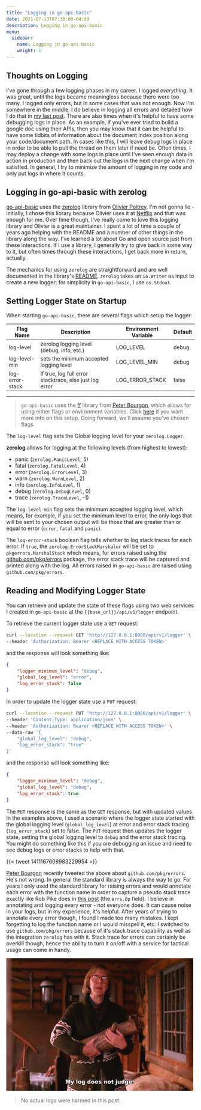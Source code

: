 ```yaml
---
title: "Logging in go-api-basic"
date: 2021-07-13T07:30:00-04:00
description: Logging in go-api-basic
menu:
  sidebar:
    name: Logging in go-api-basic
    weight: 1
---
```


## Thoughts on Logging

I've gone through a few logging phases in my career. I logged *everything*. It was great, until the logs became meaningless because there were too many. I logged only errors, but in some cases that was not enough. Now I'm somewhere in the middle. I do believe in logging all errors and detailed how I do that in [my last post](https://dangillis.dev/posts/errors/#typical-error-response). There are also times when it's helpful to have some debugging logs in place. As an example, if you've ever tried to build a google doc using their APIs, then you may know that it can be helpful to have some tidbits of information about the document index position along your code/document path. In cases like this, I will leave debug logs in place in order to be able to pull the thread on them later if need be. Often times, I may deploy a change with some logs in place until I've seen enough data in action in production and then back out the logs in the next change when I'm satisfied. In general, I try to minimize the amount of logging in my code and only put logs in where it counts.

## Logging in go-api-basic with zerolog

[go-api-basic](https://github.com/gilcrest/go-api-basic) uses the [zerolog](https://github.com/rs/zerolog) library from [Olivier Poitrey](https://github.com/rs). I'm not gonna lie - initially, I chose this library because Olivier uses it at [Netflix](https://github.com/Netflix?language=go) and that was enough for me. Over time though, I've really come to love this logging library and Olivier is a great maintainer. I spent a lot of time a couple of years ago helping with the README and a number of other things in the library along the way. I've learned a lot about Go and open source just from these interactions. If I use a library, I generally try to give back in some way to it, but often times through these interactions, I get back more in return, actually.

The mechanics for using `zerolog` are straightforward and are well documented in the library's [README](https://github.com/rs/zerolog#readme). `zerolog` takes an `io.Writer` as input to create a new logger; for simplicity in `go-api-basic`, I use `os.Stdout`.

## Setting Logger State on Startup

When starting `go-api-basic`, there are several flags which setup the logger:

| Flag Name       | Description | Environment Variable | Default |
| --------------- | ----------- | -------------------- | ------- |
| log-level       | zerolog logging level (debug, info, etc.) | LOG_LEVEL | debug |
| log-level-min   | sets the minimum accepted logging level | LOG_LEVEL_MIN | debug |
| log-error-stack | If true, log full error stacktrace, else just log error | LOG_ERROR_STACK | false |

---

> `go-api-basic` uses the [ff](https://github.com/peterbourgon/ff) library from [Peter Bourgon](https://peter.bourgon.org), which allows for using either flags or environment variables. Click [here](https://github.com/gilcrest/go-api-basic#command-line-flags) if you want more info on this setup. Going forward, we'll assume you've chosen flags.

The `log-level` flag sets the Global logging level for your `zerolog.Logger`.

**zerolog** allows for logging at the following levels (from highest to lowest):

* panic (`zerolog.PanicLevel`, 5)
* fatal (`zerolog.FatalLevel`, 4)
* error (`zerolog.ErrorLevel`, 3)
* warn (`zerolog.WarnLevel`, 2)
* info (`zerolog.InfoLevel`, 1)
* debug (`zerolog.DebugLevel`, 0)
* trace (`zerolog.TraceLevel`, -1)

The `log-level-min` flag sets the minimum accepted logging level, which means, for example, if you set the minimum level to error, the only logs that will be sent to your chosen output will be those that are greater than or equal to error (`error`, `fatal` and `panic`).

The `log-error-stack` boolean flag tells whether to log stack traces for each error. If `true`, the `zerolog.ErrorStackMarshaler` will be set to `pkgerrors.MarshalStack` which means, for errors raised using the [github.com/pkg/errors](https://github.com/pkg/errors) package, the error stack trace will be captured and printed along with the log. All errors raised in `go-api-basic` are raised using `github.com/pkg/errors`.

## Reading and Modifying Logger State

You can retrieve and update the state of these flags using two web services I created in `go-api-basic` at the `{{base_url}}/api/v1/logger` endpoint.

To retrieve the current logger state use a `GET` request:

```bash
curl --location --request GET 'http://127.0.0.1:8080/api/v1/logger' \
--header 'Authorization: Bearer <REPLACE WITH ACCESS TOKEN>'
```

and the response will look something like:

```json
{
    "logger_minimum_level": "debug",
    "global_log_level": "error",
    "log_error_stack": false
}
```

In order to update the logger state use a `PUT` request:

```bash
curl --location --request PUT 'http://127.0.0.1:8080/api/v1/logger' \
--header 'Content-Type: application/json' \
--header 'Authorization: Bearer <REPLACE WITH ACCESS TOKEN>' \
--data-raw '{
    "global_log_level": "debug",
    "log_error_stack": "true"
}'
```

and the response will look something like:

```json
{
    "logger_minimum_level": "debug",
    "global_log_level": "debug",
    "log_error_stack": true
}
```

The `PUT` response is the same as the `GET` response, but with updated values. In the examples above, I used a scenario where the logger state started with the global logging level (`global_log_level`) at error and error stack tracing (`log_error_stack`) set to false. The `PUT` request then updates the logger state, setting the global logging level to `debug` and the error stack tracing. You might do something like this if you are debugging an issue and need to see debug logs or error stacks to help with that.

{{< tweet 1411167609983229954 >}}

[Peter Bourgon](https://peter.bourgon.org) recently tweeted the above about `github.com/pkg/errors`. He's not wrong. In general the standard library is always the way to go. For years I only used the standard library for raising errors and would annotate each error with the function name in order to capture a pseudo stack trace exactly like Rob Pike does in [this post](https://commandcenter.blogspot.com/2017/12/error-handling-in-upspin.html) (the `errs.Op` field). I believe in annotating and logging every error - not everyone does. It can cause noise in your logs, but in my experience, it's helpful. After years of trying to annotate every error though, I found I made too many mistakes. I kept forgetting to log the function name or I would misspell it, etc. I switched to use `github.com/pkg/errors` because of it's stack trace capability as well as the integration `zerolog` has with it. Stack trace for errors can certainly be overkill though, hence the ability to turn it on/off with a service for tactical usage can come in handy.

![My log does not judge.](log.gif)

> No actual logs were harmed in this post.
